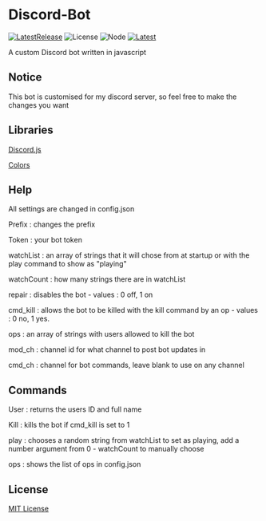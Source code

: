 # Discord-Bot 

[![LatestRelease](https://img.shields.io/badge/Latest%20Release-v2.0.1-green)](https://github.com/EchoHackCmd/Atom-Client-Releases/releases/latest) ![License](https://img.shields.io/badge/license-MIT-green) ![Node](https://img.shields.io/badge/node-%3E%3D%2012.0.0-green) [![Latest](https://img.shields.io/github/last-commit/kittypickles9982/Discord-Bot?color=green)](https://github.com/kittypickles9982/Discord-Bot)

A custom Discord bot written in javascript

## Notice

This bot is customised for my discord server, so feel free to make the changes you want

## Libraries

[Discord.js](https://www.npmjs.com/package/discord.js)

[Colors](https://www.npmjs.com/package/colors)

## Help

All settings are changed in config.json

Prefix : changes the prefix

Token : your bot token

watchList : an array of strings that it will chose from at startup or with the play command to show as "playing"

watchCount : how many strings there are in watchList

repair : disables the bot - values : 0 off, 1 on

cmd_kill : allows the bot to be killed with the kill command by an op - values : 0 no, 1 yes.

ops : an array of strings with users allowed to kill the bot

mod_ch : channel id for what channel to post bot updates in

cmd_ch : channel for bot commands, leave blank to use on any channel

## Commands

User : returns the users ID and full name

Kill : kills the bot if cmd_kill is set to 1

play : chooses a random string from watchList to set as playing, add a number argument from 0 - watchCount to manually choose

ops : shows the list of ops in config.json

## License

[MIT License](https://github.com/kittypickles9982/Discord-Bot/blob/master/LICENSE)
